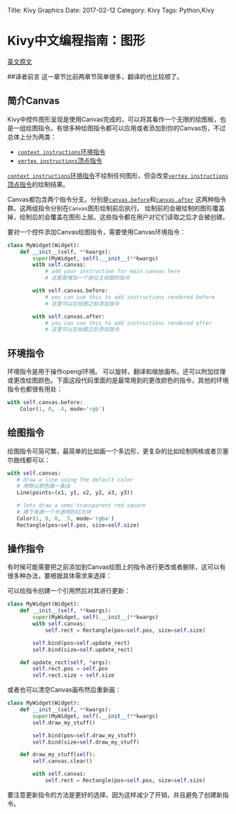 Title: Kivy Graphics
Date: 2017-02-12
Category: Kivy
Tags: Python,Kivy


# Kivy中文编程指南：图形

[英文原文](https://kivy.org/docs/guide/graphics.html)

##译者前言
这一章节比前两章节简单很多，翻译的也比较顺了。



## 简介Canvas

Kivy中控件图形呈现是使用Canvas完成的，可以将其看作一个无限的绘图板，也是一组绘图指令。有很多种绘图指令都可以应用或者添加到你的Canvas伤，不过总体上分为两类：


* [`context instructions`环境指令](https://kivy.org/docs/api-kivy.graphics.context_instructions.html#module-kivy.graphics.context_instructions "kivy.graphics.context_instructions")
* [`vertex instructions`顶点指令](https://kivy.org/docs/api-kivy.graphics.vertex_instructions.html#module-kivy.graphics.vertex_instructions "kivy.graphics.vertex_instructions")


[`context instructions`环境指令](https://kivy.org/docs/api-kivy.graphics.context_instructions.html#module-kivy.graphics.context_instructions "kivy.graphics.context_instructions")不绘制任何图形，但会改变[`vertex instructions`顶点指令](https://kivy.org/docs/api-kivy.graphics.vertex_instructions.html#module-kivy.graphics.vertex_instructions "kivy.graphics.vertex_instructions")的绘制结果。

Canvas都包含两个指令分支。分别是[`canvas.before`](https://kivy.org/docs/api-kivy.graphics.html#kivy.graphics.Canvas.before "kivy.graphics.Canvas.before")和[`canvas.after`](https://kivy.org/docs/api-kivy.graphics.html#kivy.graphics.Canvas.after "kivy.graphics.Canvas.after") 这两种指令群。这两组指令分别在`Canvas`图形绘制前后执行。
绘制前的会被绘制的图形覆盖掉，绘制后的会覆盖在图形上层。这些指令都在用户对它们读取之后才会被创建。


要对一个控件添加Canvas绘图指令，需要使用Canvas环境指令：




```Python
class MyWidget(Widget):
    def __init__(self, **kwargs):
        super(MyWidget, self).__init__(**kwargs)
        with self.canvas:
            # add your instruction for main canvas here
			# 这里是增加一个座位主绘图的指令

        with self.canvas.before:
            # you can use this to add instructions rendered before
			# 这里可以在绘图之前添加指令

        with self.canvas.after:
            # you can use this to add instructions rendered after
			# 这里可以在绘图之后添加指令
```









## 环境指令

环境指令是用于操作opengl环境。 可以旋转，翻译和缩放画布。还可以附加纹理或更改绘图颜色。下面这段代码里面的是最常用到的更改颜色的指令，其他的环境指令也都很有用处：

```Python
with self.canvas.before:
    Color(1, 0, .4, mode='rgb')
```











## 绘图指令


绘图指令可简可繁，最简单的比如画一个多边形，更复杂的比如绘制网格或者贝塞尔曲线都可以：



```Python
with self.canvas:
   # draw a line using the default color
   # 用默认颜色画一条线
   Line(points=(x1, y1, x2, y2, x3, y3))

   # lets draw a semi-transparent red square
   # 接下来画一个半透明的红方块
   Color(1, 0, 0, .5, mode='rgba')
   Rectangle(pos=self.pos, size=self.size)
```










## 操作指令


有时候可能需要把之前添加到Canvas绘图上的指令进行更改或者删除，这可以有很多种办法，要根据具体需求来选择：

可以给指令创建一个引用然后对其进行更新：

```Python
class MyWidget(Widget):
    def __init__(self, **kwargs):
        super(MyWidget, self).__init__(**kwargs)
        with self.canvas:
            self.rect = Rectangle(pos=self.pos, size=self.size)

        self.bind(pos=self.update_rect)
        self.bind(size=self.update_rect)

    def update_rect(self, *args):
        self.rect.pos = self.pos
        self.rect.size = self.size
```


或者也可以清空Canvas画布然后重新画：

```Python
class MyWidget(Widget):
    def __init__(self, **kwargs):
        super(MyWidget, self).__init__(**kwargs)
        self.draw_my_stuff()

        self.bind(pos=self.draw_my_stuff)
        self.bind(size=self.draw_my_stuff)

    def draw_my_stuff(self):
        self.canvas.clear()

        with self.canvas:
            self.rect = Rectangle(pos=self.pos, size=self.size)
```


要注意更新指令的方法是更好的选择，因为这样减少了开销，并且避免了创建新指令。

